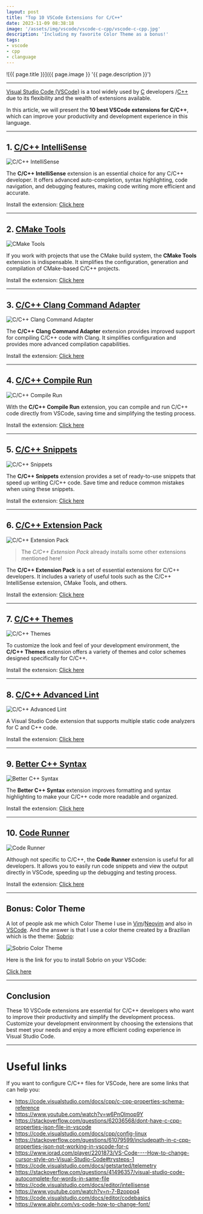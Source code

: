 ```yaml
---
layout: post
title: "Top 10 VSCode Extensions for C/C++"
date: 2023-11-09 08:38:18
image: '/assets/img/vscode/vscode-c-cpp/vscode-c-cpp.jpg'
description: 'Including my favorite Color Theme as a bonus!'
tags:
- vscode
- cpp
- clanguage
---
```


![{{ page.title }}]({{ page.image }} '{{ page.description }}')

---

[Visual Studio Code (VSCode)](https://terminalroot.com/tags#vscode) is a tool widely used by [C](https://terminalroot.com/tags#linguagemc) developers /[C++](https://terminalroot.com/tags#cpp) due to its flexibility and the wealth of extensions available.

In this article, we will present the **10 best VSCode extensions for C/C++**, which can improve your productivity and development experience in this language.

---

## 1. [C/C++ IntelliSense](https://marketplace.visualstudio.com/items?itemName=ms-vscode.cpptools)
![C/C++ IntelliSense](/assets/img/vscode/vscode-c-cpp/01.png)

The **C/C++ IntelliSense** extension is an essential choice for any C/C++ developer. It offers advanced auto-completion, syntax highlighting, code navigation, and debugging features, making code writing more efficient and accurate.

Install the extension: <a href="https://marketplace.visualstudio.com/items?itemName=ms-vscode.cpptools" class="btn btn-danger btn-lg">Click here </a >

---

## 2. [CMake Tools](https://marketplace.visualstudio.com/items?itemName=vector-of-bool.cmake-tools)
![CMake Tools](/assets/img/vscode/vscode-c-cpp/02.png)

If you work with projects that use the CMake build system, the **CMake Tools** extension is indispensable. It simplifies the configuration, generation and compilation of CMake-based C/C++ projects.

Install the extension: <a href="https://marketplace.visualstudio.com/items?itemName=vector-of-bool.cmake-tools" class="btn btn-info btn-lg">Click here </a>

---

## 3. [C/C++ Clang Command Adapter](https://marketplace.visualstudio.com/items?itemName=mitaki28.vscode-clang)
![C/C++ Clang Command Adapter](/assets/img/vscode/vscode-c-cpp/03.png)

The **C/C++ Clang Command Adapter** extension provides improved support for compiling C/C++ code with Clang. It simplifies configuration and provides more advanced compilation capabilities.

Install the extension: <a href="https://marketplace.visualstudio.com/items?itemName=mitaki28.vscode-clang" class="btn btn-primary btn-lg">Click here </a >

---

## 4. [C/C++ Compile Run](https://marketplace.visualstudio.com/items?itemName=danielpinto8zz6.c-cpp-compile-run)
![C/C++ Compile Run](/assets/img/vscode/vscode-c-cpp/04.png)

With the **C/C++ Compile Run** extension, you can compile and run C/C++ code directly from VSCode, saving time and simplifying the testing process.

Install the extension: <a href="https://marketplace.visualstudio.com/items?itemName=danielpinto8zz6.c-cpp-compile-run" class="btn btn-warning btn-lg">Click here </a>

---

## 5. [C/C++ Snippets](https://marketplace.visualstudio.com/items?itemName=hars.cppsnippets)
![C/C++ Snippets](/assets/img/vscode/vscode-c-cpp/05.png)

The **C/C++ Snippets** extension provides a set of ready-to-use snippets that speed up writing C/C++ code. Save time and reduce common mistakes when using these snippets.

Install the extension: <a href="https://marketplace.visualstudio.com/items?itemName=hars.cppsnippets" class="btn btn-success btn-lg">Click here </a>

---

## 6. [C/C++ Extension Pack](https://marketplace.visualstudio.com/items?itemName=ms-vscode.cpptools-extension-pack)
![C/C++ Extension Pack](/assets/img/vscode/vscode-c-cpp/06.png)
> The *C/C++ Extension Pack* already installs some other extensions mentioned here!

The **C/C++ Extension Pack** is a set of essential extensions for C/C++ developers. It includes a variety of useful tools such as the C/C++ IntelliSense extension, CMake Tools, and others.

Install the extension: <a href="https://marketplace.visualstudio.com/items?itemName=ms-vscode.cpptools-extension-pack" class="btn btn-custom btn-lg">Click here </a>

---

## 7. [C/C++ Themes](https://marketplace.visualstudio.com/items?itemName=bbenoist.vcpp-themes)
![C/C++ Themes](/assets/img/vscode/vscode-c-cpp/07.png)

To customize the look and feel of your development environment, the **C/C++ Themes** extension offers a variety of themes and color schemes designed specifically for C/C++.

Install the extension: <a href="https://marketplace.visualstudio.com/items?itemName=bbenoist.vcpp-themes" class="btn btn-danger btn-lg">Click here </a >

---

## 8. [C/C++ Advanced Lint](https://marketplace.visualstudio.com/items?itemName=bmewburn.vscode-intelephense-client)
![C/C++ Advanced Lint](/assets/img/vscode/vscode-c-cpp/08.png)

A Visual Studio Code extension that supports multiple static code analyzers for C and C++ code.

Install the extension: <a href="https://marketplace.visualstudio.com/items?itemName=bmewburn.vscode-intelephense-client" class="btn btn-warning btn-lg">Click here </a>

---

## 9. [Better C++ Syntax](https://marketplace.visualstudio.com/items?itemName=jeff-hykin.better-cpp-syntax)
![Better C++ Syntax](/assets/img/vscode/vscode-c-cpp/09.png)

The **Better C++ Syntax** extension improves formatting and syntax highlighting to make your C/C++ code more readable and organized.

Install the extension: <a href="https://marketplace.visualstudio.com/items?itemName=jeff-hykin.better-cpp-syntax" class="btn btn-success btn-lg">Click here </a>

---

## 10. [Code Runner](https://marketplace.visualstudio.com/items?itemName=formulahendry.code-runner)
![Code Runner](/assets/img/vscode/vscode-c-cpp/10.png)

Although not specific to C/C++, the **Code Runner** extension is useful for all developers. It allows you to easily run code snippets and view the output directly in VSCode, speeding up the debugging and testing process.

Install the extension: <a href="https://marketplace.visualstudio.com/items?itemName=formulahendry.code-runner" class="btn btn-info btn-lg">Click here </a >

---

## Bonus: Color Theme
A lot of people ask me which Color Theme I use in [Vim](https://terminalroot.com/tags#vim)/[Neovim](https://terminalroot.com/tags#neovim) and also in [VSCode](https://terminalroot.com/tags#vscode). And the answer is that I use a color theme created by a Brazilian which is the theme: [Sobrio](https://sobrio.elvessousa.com/):

![Sobrio Color Theme](/assets/img/vscode/vscode-c-cpp/11.png)

Here is the link for you to install Sobrio on your VSCode:

<a href="https://vscodethemes.com/e/elvessousa.sobrio/sobrio" class="btn btn-warning btn-lg">Click here </a>

---

## Conclusion
These 10 VSCode extensions are essential for C/C++ developers who want to improve their productivity and simplify the development process. Customize your development environment by choosing the extensions that best meet your needs and enjoy a more efficient coding experience in Visual Studio Code.

---

# Useful links
If you want to configure C/C++ files for VSCode, here are some links that can help you:
+ <https://code.visualstudio.com/docs/cpp/c-cpp-properties-schema-reference>
+ <https://www.youtube.com/watch?v=w6PnOlmop9Y>
+ <https://stackoverflow.com/questions/62036568/dont-have-c-cpp-properties-json-file-in-vscode>
+ <https://code.visualstudio.com/docs/cpp/config-linux>
+ <https://stackoverflow.com/questions/61079599/includepath-in-c-cpp-properties-json-not-working-in-vscode-for-c>
+ <https://www.iorad.com/player/2201873/VS-Code----How-to-change-cursor-style-on-Visual-Studio-Code#trysteps-1>
+ <https://code.visualstudio.com/docs/getstarted/telemetry>
+ <https://stackoverflow.com/questions/41496357/visual-studio-code-autocomplete-for-words-in-same-file>
+ <https://code.visualstudio.com/docs/editor/intellisense>
+ <https://www.youtube.com/watch?v=n-7-Bzoppq4>
+ <https://code.visualstudio.com/docs/editor/codebasics>
+ <https://www.alphr.com/vs-code-how-to-change-font/>





